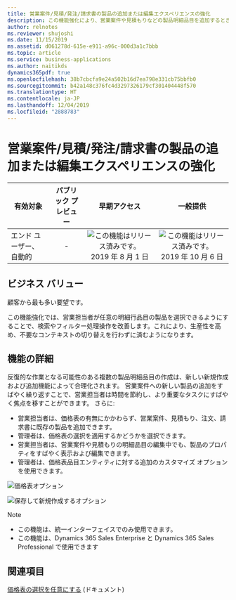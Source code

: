 ```yaml
---
title: 営業案件/見積/発注/請求書の製品の追加または編集エクスペリエンスの強化
description: この機能強化により、営業案件や見積もりなどの製品明細品目を追加するときに、商品を簡単に検索およびフィルター処理するためのより単純で直感的なエクスペリエンスが提供されます。 さらに、価格表を必須にする必要があるかどうかを設定するための組織レベルのオプションも提供されます。
author: relnotes
ms.reviewer: shujoshi
ms.date: 11/15/2019
ms.assetid: d061278d-615e-e911-a96c-000d3a1c7bbb
ms.topic: article
ms.service: business-applications
ms.author: naitikds
dynamics365pdf: true
ms.openlocfilehash: 38b7cbcfa9e24a502b16d7ea798e331cb75bbfb0
ms.sourcegitcommit: b42a148c376fc4d3297326179cf301404448f570
ms.translationtype: HT
ms.contentlocale: ja-JP
ms.lasthandoff: 12/04/2019
ms.locfileid: "2888783"
---
```

# <a name="enhance-the-adding-or-editing-opportunityquoteorderinvoice-products-experience"></a>営業案件/見積/発注/請求書の製品の追加または編集エクスペリエンスの強化


| 有効対象    |  パブリック プレビュー | 早期アクセス | 一般提供 | 
| ---------- | :----------: |:----------: |:----------: |
|エンド ユーザー、自動的|-|![この機能はリリース済みです。](/dynamics365-release-plan/media/green-checkmark.png "この機能はリリース済みです。") 2019 年 8 月 1 日| ![この機能はリリース済みです。](/dynamics365-release-plan/media/green-checkmark.png "この機能はリリース済みです。") 2019 年 10 月 6 日|


## <a name="business-value"></a>ビジネス バリュー
<!-- bv start -->
顧客から最も多い要望です。 

この機能強化では、営業担当者が任意の明細行品目の製品を選択できるようにすることで、検索やフィルター処理操作を改善します。これにより、生産性を高め、不要なコンテキストの切り替えを行わずに済むようになります。
<!-- bv end -->



## <a name="feature-details"></a>機能の詳細
<!--feature detail start -->
反復的な作業となる可能性のある複数の製品明細品目の作成は、新しい新規作成および追加機能によって合理化されます。 営業案件への新しい製品の追加をすばやく繰り返すことで、営業担当者は時間を節約し、より重要なタスクにすばやく焦点を移すことができます。 さらに:  

- 営業担当者は、価格表の有無にかかわらず、営業案件、見積もり、注文、請求書に既存の製品を追加できます。  
- 管理者は、価格表の選択を適用するかどうかを選択できます。  
- 営業担当者は、営業案件や見積もりの明細品目の編集中でも、製品のプロパティをすばやく表示および編集できます。  
- 管理者は、価格表品目エンティティに対する追加のカスタマイズ オプションを使用できます。

![価格表オプション](media/pricelist-optional.png "価格表オプション")

![保存して新規作成するオプション](media/save-create-new.png "保存して新規作成するオプション")
<!--feature detail end -->


> [!NOTE]
> - この機能は、統一インターフェイスでのみ使用できます。 
> - この機能は、Dynamics 365 Sales Enterprise と Dynamics 365 Sales Professional で使用できます







## <a name="see-also"></a>関連項目
[価格表の選択を任意にする](https://docs.microsoft.com/dynamics365/customer-engagement/sales-enterprise/make-price-list-optional) (ドキュメント)

